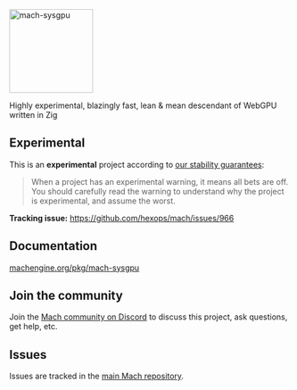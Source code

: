 <a href="https://machengine.org/pkg/mach-sysgpu">
    <picture>
        <source media="(prefers-color-scheme: dark)" srcset="https://machengine.org/assets/mach/sysgpu-full-dark.svg">
        <img alt="mach-sysgpu" src="https://machengine.org/assets/mach/sysgpu-full-light.svg" height="150px">
    </picture>
</a>

Highly experimental, blazingly fast, lean & mean descendant of WebGPU written in Zig

## Experimental

This is an **experimental** project according to [our stability guarantees](https://machengine.org/about/stability):

> When a project has an experimental warning, it means all bets are off. You should carefully read the warning to understand why the project is experimental, and assume the worst.

**Tracking issue:** https://github.com/hexops/mach/issues/966

## Documentation

[machengine.org/pkg/mach-sysgpu](https://machengine.org/pkg/mach-sysgpu)

## Join the community

Join the [Mach community on Discord](https://discord.gg/XNG3NZgCqp) to discuss this project, ask questions, get help, etc.

## Issues

Issues are tracked in the [main Mach repository](https://github.com/hexops/mach/issues?q=is%3Aissue+is%3Aopen+label%3Asysgpu).
